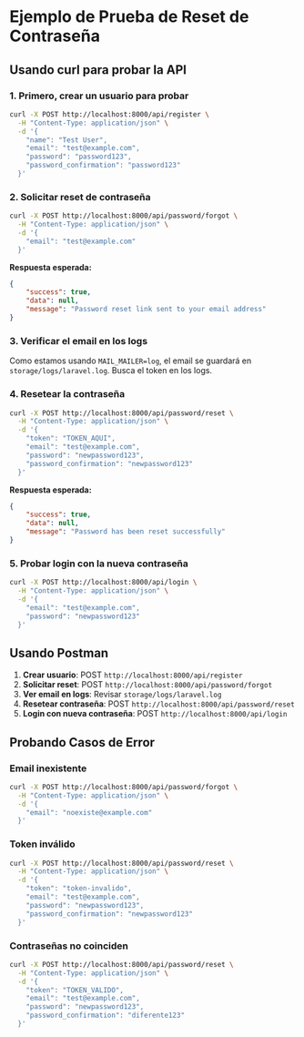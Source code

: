# Ejemplo de Prueba de Reset de Contraseña

## Usando curl para probar la API

### 1. Primero, crear un usuario para probar

```bash
curl -X POST http://localhost:8000/api/register \
  -H "Content-Type: application/json" \
  -d '{
    "name": "Test User",
    "email": "test@example.com",
    "password": "password123",
    "password_confirmation": "password123"
  }'
```

### 2. Solicitar reset de contraseña

```bash
curl -X POST http://localhost:8000/api/password/forgot \
  -H "Content-Type: application/json" \
  -d '{
    "email": "test@example.com"
  }'
```

**Respuesta esperada:**
```json
{
    "success": true,
    "data": null,
    "message": "Password reset link sent to your email address"
}
```

### 3. Verificar el email en los logs

Como estamos usando `MAIL_MAILER=log`, el email se guardará en `storage/logs/laravel.log`. Busca el token en los logs.

### 4. Resetear la contraseña

```bash
curl -X POST http://localhost:8000/api/password/reset \
  -H "Content-Type: application/json" \
  -d '{
    "token": "TOKEN_AQUI",
    "email": "test@example.com",
    "password": "newpassword123",
    "password_confirmation": "newpassword123"
  }'
```

**Respuesta esperada:**
```json
{
    "success": true,
    "data": null,
    "message": "Password has been reset successfully"
}
```

### 5. Probar login con la nueva contraseña

```bash
curl -X POST http://localhost:8000/api/login \
  -H "Content-Type: application/json" \
  -d '{
    "email": "test@example.com",
    "password": "newpassword123"
  }'
```

## Usando Postman

1. **Crear usuario**: POST `http://localhost:8000/api/register`
2. **Solicitar reset**: POST `http://localhost:8000/api/password/forgot`
3. **Ver email en logs**: Revisar `storage/logs/laravel.log`
4. **Resetear contraseña**: POST `http://localhost:8000/api/password/reset`
5. **Login con nueva contraseña**: POST `http://localhost:8000/api/login`

## Probando Casos de Error

### Email inexistente
```bash
curl -X POST http://localhost:8000/api/password/forgot \
  -H "Content-Type: application/json" \
  -d '{
    "email": "noexiste@example.com"
  }'
```

### Token inválido
```bash
curl -X POST http://localhost:8000/api/password/reset \
  -H "Content-Type: application/json" \
  -d '{
    "token": "token-invalido",
    "email": "test@example.com",
    "password": "newpassword123",
    "password_confirmation": "newpassword123"
  }'
```

### Contraseñas no coinciden
```bash
curl -X POST http://localhost:8000/api/password/reset \
  -H "Content-Type: application/json" \
  -d '{
    "token": "TOKEN_VALIDO",
    "email": "test@example.com",
    "password": "newpassword123",
    "password_confirmation": "diferente123"
  }'
```
